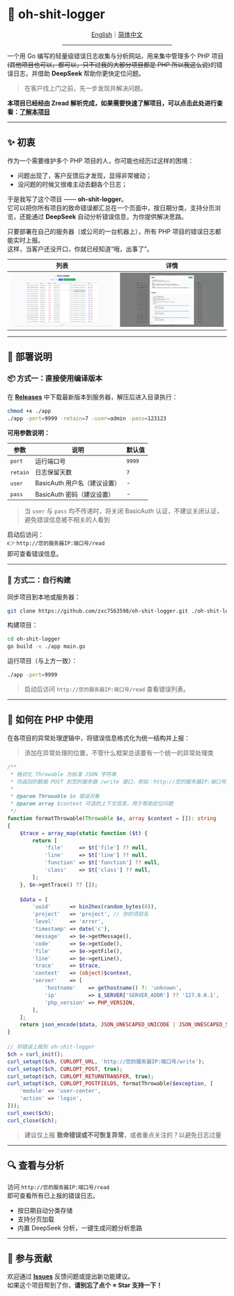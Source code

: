 # 🧾 oh-shit-logger

<div align="center">
  <a href="./README.md">English</a>｜<a href="./README.zh-CN.md">简体中文</a>
  <hr width="50%"/>
</div>

一个用 Go 编写的轻量级错误日志收集与分析网站，用来集中管理多个 PHP 项目~~(其他项目也可以，都可以，只不过我的大部分项目都是 PHP 所以我这么说)~~的错误日志，并借助 **DeepSeek** 帮助你更快定位问题。

> 在客户找上门之前，先一步发现并解决问题。

**本项目已经经由 Zread 解析完成，如果需要快速了解项目，可以点击此处进行查看：[了解本项目](https://zread.ai/zxc7563598/oh-shit-logger)**

---

## ✨ 初衷

作为一个需要维护多个 PHP 项目的人，你可能也经历过这样的困境：

- 问题出现了，客户反馈后才发现，显得非常被动；
- 没问题的时候又很难主动去翻各个日志；

于是我写了这个项目 —— **oh-shit-logger**。  
它可以把你所有项目的致命错误都汇总在一个页面中，按日期分类，支持分页浏览，还能通过 **DeepSeek** 自动分析错误信息，为你提供解决思路。

只要部署在自己的服务器（或公司的一台机器上），所有 PHP 项目的错误日志都能实时上报。  
这样，当客户还没开口，你就已经知道“哦，出事了”。

| 列表                                                                                          | 详情                                                                                        |
| --------------------------------------------------------------------------------------------- | ------------------------------------------------------------------------------------------- |
| ​<img src="https://raw.githubusercontent.com/zxc7563598/oh-shit-logger/main/demo/0001.png"> ​ | ​<img src="https://raw.githubusercontent.com/zxc7563598/oh-shit-logger/main/demo/0002.png"> |

---

## 🚀 部署说明

### 📦 方式一：直接使用编译版本

在 **[Releases](https://github.com/zxc7563598/oh-shit-logger/releases)** 中下载最新版本到服务器，解压后进入目录执行：

```bash
chmod +x ./app
./app -port=9999 -retain=7 -user=admin -pass=123123
```

**可用参数说明：**

| 参数       | 说明                         | 默认值   |
| ---------- | ---------------------------- | -------- |
| ​`port`​   | 运行端口号                   | ​`9999`​ |
| ​`retain`​ | 日志保留天数                 | ​`7`​    |
| ​`user`​   | BasicAuth 用户名（建议设置） | -        |
| ​`pass`​   | BasicAuth 密码（建议设置）   | -        |

> 当 `user` 与 `pass` 均不传递时，将关闭 BasicAuth 认证，不建议关闭认证，避免错误信息被不相关的人看到

启动后访问：  
👉 `http://您的服务器IP:端口号/read`  
即可查看错误信息。

---

### 🧰 方式二：自行构建

同步项目到本地或服务器：

```bash
git clone https://github.com/zxc7563598/oh-shit-logger.git ./oh-shit-logger
```

构建项目：

```bash
cd oh-shit-logger
go build -o ./app main.go
```

运行项目（与上方一致）：

```bash
./app -port=9999
```

> 启动后访问 `http://您的服务器IP:端口号/read` 查看错误列表。

---

## 🐘 如何在 PHP 中使用

在各项目的异常处理逻辑中，将错误信息格式化为统一结构并上报：

> 添加在异常处理的位置，不管什么框架总该要有一个统一的异常处理类

```php
/**
 * 格式化 Throwable 为标准 JSON 字符串
 * 将返回的数据 POST 到您的服务器 /write 接口，例如：http://您的服务器IP:端口号/write
 *
 * @param Throwable $e 错误对象
 * @param array $context 可选的上下文信息，用于帮助定位问题
 */
function formatThrowable(Throwable $e, array $context = []): string
{
    $trace = array_map(static function ($t) {
        return [
            'file'     => $t['file'] ?? null,
            'line'     => $t['line'] ?? null,
            'function' => $t['function'] ?? null,
            'class'    => $t['class'] ?? null,
        ];
    }, $e->getTrace() ?? []);

    $data = [
        'uuid'      => bin2hex(random_bytes(8)),
        'project'   => 'project', // 你的项目名
        'level'     => 'error',
        'timestamp' => date('c'),
        'message'   => $e->getMessage(),
        'code'      => $e->getCode(),
        'file'      => $e->getFile(),
        'line'      => $e->getLine(),
        'trace'     => $trace,
        'context'   => (object)$context,
        'server'    => [
            'hostname'    => gethostname() ?: 'unknown',
            'ip'          => $_SERVER['SERVER_ADDR'] ?? '127.0.0.1',
            'php_version' => PHP_VERSION,
        ],
    ];
    return json_encode($data, JSON_UNESCAPED_UNICODE | JSON_UNESCAPED_SLASHES);
}

// 将错误上报到 oh-shit-logger
$ch = curl_init();
curl_setopt($ch, CURLOPT_URL, 'http://您的服务器IP:端口号/write');
curl_setopt($ch, CURLOPT_POST, true);
curl_setopt($ch, CURLOPT_RETURNTRANSFER, true);
curl_setopt($ch, CURLOPT_POSTFIELDS, formatThrowable($exception, [
    'module' => 'user-center',
    'action' => 'login',
]));
curl_exec($ch);
curl_close($ch);
```

> 建议仅上报 **致命错误或不可恢复异常**，或者重点关注的？以避免日志过量

---

## 🔍 查看与分析

访问 `http://您的服务器IP:端口号/read`  
即可查看所有已上报的错误日志。

- 按日期自动分类存储
- 支持分页加载
- 内置 DeepSeek 分析，一键生成问题分析思路

---

## 🤝 参与贡献

欢迎通过 **[Issues](https://github.com/zxc7563598/oh-shit-logger/issues)** 反馈问题或提出新功能建议。  
如果这个项目帮到了你，**请别忘了点个 ⭐️ Star 支持一下！**
